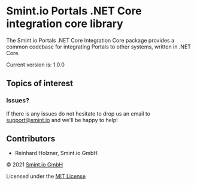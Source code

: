 Smint.io Portals .NET Core integration core library
===================================================

The Smint.io Portals .NET Core Integration Core package provides a
common codebase for integrating Portals to other systems, written in .NET Core.


Current version is: 1.0.0

Topics of interest
------------------

### Issues?

If there is any issues do not hesitate to drop us an email to [support@smint.io](mailto:support@smint.io) and we'll be happy to help!

Contributors
------------

- Reinhard Holzner, Smint.io GmbH

© 2021 [Smint.io GmbH](https://www.smint.io)

Licensed under the [MIT License](https://opensource.org/licenses/MIT)
